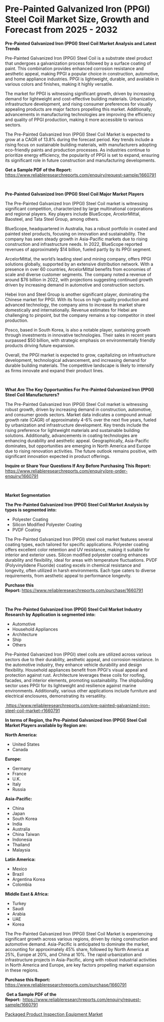 <p><h1>Pre-Painted Galvanized Iron (PPGI) Steel Coil Market Size, Growth and Forecast from 2025 - 2032</h1></p><p><strong>Pre-Painted Galvanized Iron (PPGI) Steel Coil Market Analysis and Latest Trends</strong></p>
<p><p>Pre-Painted Galvanized Iron (PPGI) Steel Coil is a substrate steel product that undergoes a galvanization process followed by a surface coating of paint. This combination provides enhanced corrosion resistance and aesthetic appeal, making PPGI a popular choice in construction, automotive, and home appliance industries. PPGI is lightweight, durable, and available in various colors and finishes, making it highly versatile.</p><p>The market for PPGI is witnessing significant growth, driven by increasing demand for lightweight and cost-effective building materials. Urbanization, infrastructure development, and rising consumer preferences for visually appealing products are major factors propelling this market. Additionally, advancements in manufacturing technologies are improving the efficiency and quality of PPGI production, making it more accessible to various sectors.</p><p>The Pre-Painted Galvanized Iron (PPGI) Steel Coil Market is expected to grow at a CAGR of 13.8% during the forecast period. Key trends include a rising focus on sustainable building materials, with manufacturers adopting eco-friendly paints and production processes. As industries continue to prioritize energy efficiency, the popularity of PPGI is set to expand, ensuring its significant role in future construction and manufacturing developments.</p></p>
<p><strong>Get a Sample PDF of the Report:&nbsp;</strong> <a href="https://www.reliableresearchreports.com/enquiry/request-sample/1660791?utm_campaign=2629&utm_medium=2&utm_source=Github&utm_content=ia&utm_term=29032025&utm_id=pre-painted-galvanized-iron-ppgi-steel-coil">https://www.reliableresearchreports.com/enquiry/request-sample/1660791</a></p>
<p>&nbsp;</p>
<p><strong>Pre-Painted Galvanized Iron (PPGI) Steel Coil Major Market Players</strong></p>
<p><p>The Pre-Painted Galvanized Iron (PPGI) Steel Coil market is witnessing significant competition, characterized by large multinational corporations and regional players. Key players include BlueScope, ArcelorMittal, Baosteel, and Tata Steel Group, among others. </p><p>BlueScope, headquartered in Australia, has a robust portfolio in coated and painted steel products, focusing on innovation and sustainability. The company has seen steady growth in Asia-Pacific markets due to rising construction and infrastructure needs. In 2022, BlueScope reported revenues of approximately $14 billion, fueled partly by its PPGI segment.</p><p>ArcelorMittal, the world’s leading steel and mining company, offers PPGI solutions globally, supported by an extensive distribution network. With a presence in over 60 countries, ArcelorMittal benefits from economies of scale and diverse customer segments. The company noted a revenue of around $76 billion in 2022, with projections suggesting continued growth driven by increasing demand in automotive and construction sectors.</p><p>Hebei Iron and Steel Group is another significant player, dominating the Chinese market for PPGI. With its focus on high-quality production and advanced technology, the company aims to increase its market share domestically and internationally. Revenue estimates for Hebei are challenging to pinpoint, but the company remains a top competitor in steel production.</p><p>Posco, based in South Korea, is also a notable player, sustaining growth through investments in innovative technologies. Their sales in recent years surpassed $50 billion, with strategic emphasis on environmentally friendly products driving future expansion.</p><p>Overall, the PPGI market is expected to grow, capitalizing on infrastructure development, technological advancement, and increasing demand for durable building materials. The competitive landscape is likely to intensify as firms innovate and expand their product lines.</p></p>
<p>&nbsp;</p>
<p><strong>What Are The Key Opportunities For Pre-Painted Galvanized Iron (PPGI) Steel Coil Manufacturers?</strong></p>
<p><p>The Pre-Painted Galvanized Iron (PPGI) Steel Coil market is witnessing robust growth, driven by increasing demand in construction, automotive, and consumer goods sectors. Market data indicates a compound annual growth rate (CAGR) of approximately 4-6% over the next five years, fueled by urbanization and infrastructure development. Key trends include the rising preference for lightweight materials and sustainable building solutions. Additionally, advancements in coating technologies are enhancing durability and aesthetic appeal. Geographically, Asia-Pacific dominates, but opportunities are emerging in North America and Europe due to rising renovation activities. The future outlook remains positive, with significant innovation expected in product offerings.</p></p>
<p><strong>Inquire or Share Your Questions If Any Before Purchasing This Report:</strong> <a href="https://www.reliableresearchreports.com/enquiry/pre-order-enquiry/1660791?utm_campaign=2629&utm_medium=2&utm_source=Github&utm_content=ia&utm_term=29032025&utm_id=pre-painted-galvanized-iron-ppgi-steel-coil">https://www.reliableresearchreports.com/enquiry/pre-order-enquiry/1660791</a></p>
<p>&nbsp;</p>
<p><strong>Market Segmentation</strong></p>
<p><strong>The Pre-Painted Galvanized Iron (PPGI) Steel Coil Market Analysis by types is segmented into:</strong></p>
<p><ul><li>Polyester Coating</li><li>Silicon Modified Polyester Coating</li><li>PVDF Coating</li></ul></p>
<p><p>The Pre-Painted Galvanized Iron (PPGI) steel coil market features several coating types, each tailored for specific applications. Polyester coating offers excellent color retention and UV resistance, making it suitable for interior and exterior uses. Silicon modified polyester coating enhances durability and flexibility, ideal for areas with temperature fluctuations. PVDF (Polyvinylidene Fluoride) coating excels in chemical resistance and longevity, often utilized in harsh environments. Each type caters to diverse requirements, from aesthetic appeal to performance longevity.</p></p>
<p><strong>Purchase this Report:&nbsp;</strong><a href="https://www.reliableresearchreports.com/purchase/1660791?utm_campaign=2629&utm_medium=2&utm_source=Github&utm_content=ia&utm_term=29032025&utm_id=pre-painted-galvanized-iron-ppgi-steel-coil">https://www.reliableresearchreports.com/purchase/1660791</a></p>
<p>&nbsp;</p>
<p><strong>The Pre-Painted Galvanized Iron (PPGI) Steel Coil Market Industry Research by Application is segmented into:</strong></p>
<p><ul><li>Automotive</li><li>Household Appliances</li><li>Architecture</li><li>Ship</li><li>Others</li></ul></p>
<p><p>Pre-Painted Galvanized Iron (PPGI) steel coils are utilized across various sectors due to their durability, aesthetic appeal, and corrosion resistance. In the automotive industry, they enhance vehicle durability and design flexibility. Household appliances benefit from PPGI's visual appeal and protection against rust. Architecture leverages these coils for roofing, facades, and interior elements, promoting sustainability. The shipbuilding sector uses PPGI for its lightweight and resilience against marine environments. Additionally, various other applications include furniture and electrical enclosures, demonstrating its versatility.</p></p>
<p><a href="https://www.reliableresearchreports.com/pre-painted-galvanized-iron-steel-coil-market-r1660791?utm_campaign=2629&utm_medium=2&utm_source=Github&utm_content=ia&utm_term=29032025&utm_id=pre-painted-galvanized-iron-ppgi-steel-coil">&nbsp;https://www.reliableresearchreports.com/pre-painted-galvanized-iron-steel-coil-market-r1660791</a></p>
<p><strong>In terms of Region, the Pre-Painted Galvanized Iron (PPGI) Steel Coil Market Players available by Region are:</strong></p>
<p>
    <p> <strong> North America: </strong>
        <ul>
            <li>United States</li>
            <li>Canada</li>
        </ul>
        </p> 
    <p> <strong> Europe: </strong>
        <ul>
            <li>Germany</li>
            <li>France</li>
            <li>U.K.</li>
            <li>Italy</li>
            <li>Russia</li>
        </ul>
        </p> 
    <p> <strong> Asia-Pacific: </strong>
        <ul>
            <li>China</li>
            <li>Japan</li>
            <li>South Korea</li>
            <li>India</li>
            <li>Australia</li>
            <li>China Taiwan</li>
            <li>Indonesia</li>
            <li>Thailand</li>
            <li>Malaysia</li>
        </ul>
        </p> 
    <p> <strong> Latin America: </strong>
        <ul>
            <li>Mexico</li>
            <li>Brazil</li>
            <li>Argentina Korea</li>
            <li>Colombia</li>
        </ul>
        </p> 
    <p> <strong> Middle East & Africa: </strong>
        <ul>
            <li>Turkey</li>
            <li>Saudi</li>
            <li>Arabia</li>
            <li>UAE</li>
            <li>Korea</li>
        </ul>
    </p>
    </p>
<p><p>The Pre-Painted Galvanized Iron (PPGI) Steel Coil Market is experiencing significant growth across various regions, driven by rising construction and automotive demand. Asia-Pacific is anticipated to dominate the market, accounting for approximately 45% share, followed by North America at 25%, Europe at 20%, and China at 10%. The rapid urbanization and infrastructure projects in Asia-Pacific, along with robust industrial activities in North America and Europe, are key factors propelling market expansion in these regions.</p></p>
<p><strong>Purchase this Report: </strong><a href="https://www.reliableresearchreports.com/purchase/1660791?utm_campaign=2629&utm_medium=2&utm_source=Github&utm_content=ia&utm_term=29032025&utm_id=pre-painted-galvanized-iron-ppgi-steel-coil">https://www.reliableresearchreports.com/purchase/1660791</a></p>
<p>&nbsp;<strong>Get a Sample PDF of the Report:&nbsp;&nbsp;</strong><a href="https://www.reliableresearchreports.com/enquiry/request-sample/1660791?utm_campaign=2629&utm_medium=2&utm_source=Github&utm_content=ia&utm_term=29032025&utm_id=pre-painted-galvanized-iron-ppgi-steel-coil">https://www.reliableresearchreports.com/enquiry/request-sample/1660791</a></p>
<p><strong></strong></p>
<p><p><a href="https://github.com/danikabiele541/Market-Research-Report-List-1/blob/main/packaged-product-inspection-equipment-market.md?utm_campaign=2629&utm_medium=2&utm_source=Github&utm_content=ia&utm_term=29032025&utm_id=pre-painted-galvanized-iron-ppgi-steel-coil">Packaged Product Inspection Equipment Market</a></p></p>